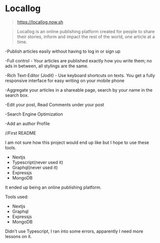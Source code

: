 # Locallog

> https://locallog.now.sh

> Locallog is an online publishing platform created for people to share their stories, inform and impact the rest of the world, one article at a time.

-Publish articles easily without having to log in or sign up
  
-Full control - Your articles are published exactly how you write them; no ads in between, all stylings are the same.
  
-Rich Text-Editor (Jodit) - Use keyboard shortcuts on texts. You get a fully responsive interface for easy writing on your mobile phone
  
-Aggregate your articles in a shareable page, search by your name in the search box.
  
-Edit your post, Read Comments under your post

-Search Engine Optimization

-Add an author Profile

//First README

I am not sure how this project would end up like but I hope to use these tools.

- Nextjs
- Typescript(never used it)
- Graphql(never used it)
- Expressjs
- MongoDB

It ended up being an online publishing platform.

Tools used:

- Nextjs
- Graphql
- Expressjs
- MongoDB

Didn't use Typescript, I ran into some errors, apparently I need more lessons on it.

